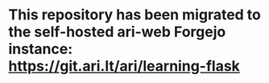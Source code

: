 # This repository has been migrated to the self-hosted ari-web Forgejo instance: <https://git.ari.lt/ari/learning-flask>